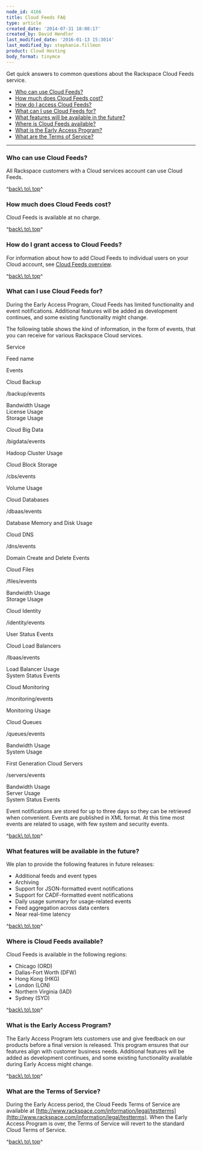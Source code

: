 ```yaml
---
node_id: 4166
title: Cloud Feeds FAQ
type: article
created_date: '2014-07-31 18:08:17'
created_by: David Hendler
last_modified_date: '2016-01-13 15:3014'
last_modified_by: stephanie.fillmon
product: Cloud Hosting
body_format: tinymce
---
```


Get quick answers to common questions about the Rackspace Cloud Feeds
service.

-   [Who can use Cloud Feeds?](#who)
-   [How much does Cloud Feeds cost?](#cost)
-   [How do I access Cloud Feeds?](#access)
-   [What can I use Cloud Feeds for?](#usage)
-   [What features will be available in the future?](#future)
-   [Where is Cloud Feeds available?](#where)
-   [What is the Early Access Program?](#eap)
-   [What are the Terms of Service?](#terms)

* * * * *

### Who can use Cloud Feeds?

All Rackspace customers with a Cloud services account can use Cloud
Feeds.

^[back\\ to\\ top](#top)^

### How much does Cloud Feeds cost?

Cloud Feeds is available at no charge.

^[back\\ to\\ top](#top)^

### How do I grant access to Cloud Feeds?

For information about how to add Cloud Feeds to individual users on your
Cloud account, see [Cloud Feeds overview](/knowledge_center/node/4164).

^[back\\ to\\ top](#top)^

### What can I use Cloud Feeds for?

During the Early Access Program, Cloud Feeds has limited functionality
and event notifications. Additional features will be added as
development continues, and some existing functionality might change.

The following table shows the kind of information, in the form of
events, that you can receive for various Rackspace Cloud services.

Service

Feed name

Events

Cloud Backup

/backup/events

Bandwidth Usage<br>
 License Usage<br>
 Storage Usage

Cloud Big Data

/bigdata/events

Hadoop Cluster Usage

Cloud Block Storage

/cbs/events

Volume Usage

Cloud Databases

/dbaas/events

Database Memory and Disk Usage

Cloud DNS

/dns/events

Domain Create and Delete Events

Cloud Files

/files/events

Bandwidth Usage<br>
 Storage Usage

Cloud Identity

/identity/events

User Status Events

Cloud Load Balancers

/lbaas/events

Load Balancer Usage<br>
 System Status Events

Cloud Monitoring

/monitoring/events

Monitoring Usage

Cloud Queues

/queues/events

Bandwidth Usage<br>
 System Usage

First Generation Cloud Servers

/servers/events

Bandwidth Usage<br>
 Server Usage<br>
 System Status Events

Event notifications are stored for up to three days so they can be
retrieved when convenient. Events are published in XML format. At this
time most events are related to usage, with few system and security
events.

^[back\\ to\\ top](#top)^

### What features will be available in the future?

We plan to provide the following features in future releases:

-   Additional feeds and event types
-   Archiving
-   Support for JSON-formatted event notifications
-   Support for CADF-formatted event notifications
-   Daily usage summary for usage-related events
-   Feed aggregation across data centers
-   Near real-time latency

^[back\\ to\\ top](#top)^

### Where is Cloud Feeds available?

Cloud Feeds is available in the following regions:

-   Chicago (ORD)
-   Dallas-Fort Worth (DFW)
-   Hong Kong (HKG)
-   London (LON)
-   Northern Virginia (IAD)
-   Sydney (SYD)

^[back\\ to\\ top](#top)^

### What is the Early Access Program?

The Early Access Program lets customers use and give feedback on our
products before a final version is released. This program ensures that
our features align with customer business needs. Additional features
will be added as development continues, and some existing functionality
available during Early Access might change.

^[back\\ to\\ top](#top)^

### What are the Terms of Service?

During the Early Access period, the Cloud Feeds Terms of Service are
available at
[http://www.rackspace.com/information/legal/testterms](http://www.rackspace.com/information/legal/testterms).
When the Early Access Program is over, the Terms of Service will revert
to the standard Cloud Terms of Service.

^[back\\ to\\ top](#top)^


